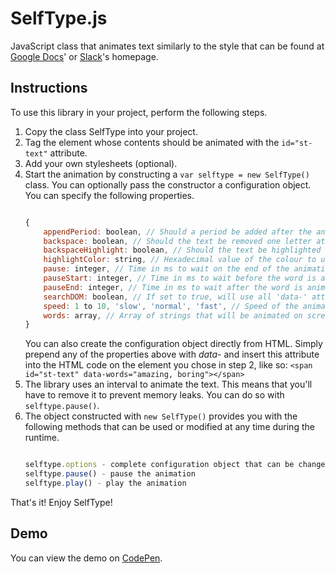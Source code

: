 # SelfType.js

JavaScript class that animates text similarly to the style that can be found at [Google Docs][google]' or [Slack][]'s homepage.

## Instructions

To use this library in your project, perform the following steps.

1. Copy the class SelfType into your project.
2. Tag the element whose contents should be animated with the `id="st-text"` attribute.
3. Add your own stylesheets (optional).
4. Start the animation by constructing a `var selftype = new SelfType()` class. You can optionally pass the constructor a configuration object. You can specify the following properties.
	```javascript

	{
        appendPeriod: boolean, // Should a period be added after the animated text? [default: false]
        backspace: boolean, // Should the text be removed one letter at a time? [default: true]
        backspaceHighlight: boolean, // Should the text be highlighted before being deleted? (only if backspace is set to false) [default: true]
        highlightColor: string, // Hexadecimal value of the colour to use for the highlight. [default: '#289BCC']
		pause: integer, // Time in ms to wait on the end of the animation cycle. [default: 1500]
        pauseStart: integer, // Time in ms to wait before the word is animated. If skipped, pause value is used.
        pauseEnd: integer, // Time in ms to wait after the word is animated. If skipped, pause value is used.
        searchDOM: boolean, // If set to true, will use all 'data-' attributes from the node with id = 'st-text' to construct the options object. [default: true]
		speed: 1 to 10, 'slow', 'normal', 'fast', // Speed of the animation. [default: 3]
        words: array, // Array of strings that will be animated on screen, min. length = 2
	}
	```
    You can also create the configuration object directly from HTML. Simply prepend any of the properties above with *data-* and insert this attribute into the HTML code on the element you chose in step 2, like so: `<span id="st-text" data-words="amazing, boring"></span>`
5. The library uses an interval to animate the text. This means that you'll have to remove it to prevent memory leaks. You can do so with `selftype.pause()`.
6. The object constructed with `new SelfType()` provides you with the following methods that can be used or modified at any time during the runtime.
    ```javascript

    selftype.options - complete configuration object that can be changed at any time
    selftype.pause() - pause the animation
    selftype.play() - play the animation
    ```

That's it! Enjoy SelfType!

## Demo

You can view the demo on [CodePen].

[codepen]: http://codepen.io/lmenus/pen/eZOYXo "SelfType.js demo"
[google]: https://www.google.com/docs/about/ "Google Docs' About Page"
[slack]: http://slack.com "Slack's Homepage"